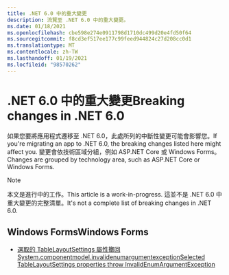 ```yaml
---
title: .NET 6.0 中的重大變更
description: 流覽至 .NET 6.0 中的重大變更。
ms.date: 01/18/2021
ms.openlocfilehash: cbe598e274e0911798d1710dc499d20e4fd50f64
ms.sourcegitcommit: f8cd3ef517ee177c99feed944824c27d208cc0d1
ms.translationtype: MT
ms.contentlocale: zh-TW
ms.lasthandoff: 01/19/2021
ms.locfileid: "98570262"
---
```

# <a name="breaking-changes-in-net-60"></a><span data-ttu-id="d61ae-103">.NET 6.0 中的重大變更</span><span class="sxs-lookup"><span data-stu-id="d61ae-103">Breaking changes in .NET 6.0</span></span>

<span data-ttu-id="d61ae-104">如果您要將應用程式遷移至 .NET 6.0，此處所列的中斷性變更可能會影響您。</span><span class="sxs-lookup"><span data-stu-id="d61ae-104">If you're migrating an app to .NET 6.0, the breaking changes listed here might affect you.</span></span> <span data-ttu-id="d61ae-105">變更會依技術區域分組，例如 ASP.NET Core 或 Windows Forms。</span><span class="sxs-lookup"><span data-stu-id="d61ae-105">Changes are grouped by technology area, such as ASP.NET Core or Windows Forms.</span></span>

> [!NOTE]
> <span data-ttu-id="d61ae-106">本文是進行中的工作。</span><span class="sxs-lookup"><span data-stu-id="d61ae-106">This article is a work-in-progress.</span></span> <span data-ttu-id="d61ae-107">這並不是 .NET 6.0 中重大變更的完整清單。</span><span class="sxs-lookup"><span data-stu-id="d61ae-107">It's not a complete list of breaking changes in .NET 6.0.</span></span>

## <a name="windows-forms"></a><span data-ttu-id="d61ae-108">Windows Forms</span><span class="sxs-lookup"><span data-stu-id="d61ae-108">Windows Forms</span></span>

- [<span data-ttu-id="d61ae-109">選取的 TableLayoutSettings 屬性擲回 System.componentmodel.invalidenumargumentexception</span><span class="sxs-lookup"><span data-stu-id="d61ae-109">Selected TableLayoutSettings properties throw InvalidEnumArgumentException</span></span>](windows-forms/6.0/tablelayoutsettings-apis-throw-invalidenumargumentexception.md)
